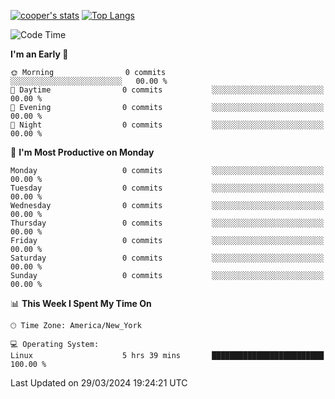 [![cooper's stats](https://github-readme-stats-dwoluvhms-coopjz.vercel.app/api?username=coopjz&count_private=true)](https://github.com/coopjz/github-readme-stats)
[![Top Langs](https://github-readme-stats-dwoluvhms-coopjz.vercel.app/api/top-langs/?username=coopjz&count_private=true&langs_count=8&layout=compact)](https://github.com/coopjz/github-readme-stats)
<!--START_SECTION:waka-->
![Code Time](http://img.shields.io/badge/Code%20Time-7%20hrs%2037%20mins-blue)

**I'm an Early 🐤** 

```text
🌞 Morning                0 commits           ░░░░░░░░░░░░░░░░░░░░░░░░░   00.00 % 
🌆 Daytime                0 commits           ░░░░░░░░░░░░░░░░░░░░░░░░░   00.00 % 
🌃 Evening                0 commits           ░░░░░░░░░░░░░░░░░░░░░░░░░   00.00 % 
🌙 Night                  0 commits           ░░░░░░░░░░░░░░░░░░░░░░░░░   00.00 % 
```
📅 **I'm Most Productive on Monday** 

```text
Monday                   0 commits           ░░░░░░░░░░░░░░░░░░░░░░░░░   00.00 % 
Tuesday                  0 commits           ░░░░░░░░░░░░░░░░░░░░░░░░░   00.00 % 
Wednesday                0 commits           ░░░░░░░░░░░░░░░░░░░░░░░░░   00.00 % 
Thursday                 0 commits           ░░░░░░░░░░░░░░░░░░░░░░░░░   00.00 % 
Friday                   0 commits           ░░░░░░░░░░░░░░░░░░░░░░░░░   00.00 % 
Saturday                 0 commits           ░░░░░░░░░░░░░░░░░░░░░░░░░   00.00 % 
Sunday                   0 commits           ░░░░░░░░░░░░░░░░░░░░░░░░░   00.00 % 
```


📊 **This Week I Spent My Time On** 

```text
🕑︎ Time Zone: America/New_York

💻 Operating System: 
Linux                    5 hrs 39 mins       █████████████████████████   100.00 % 
```


 Last Updated on 29/03/2024 19:24:21 UTC
<!--END_SECTION:waka-->
